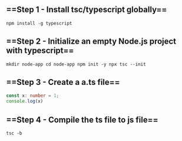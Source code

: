 ## ==Step 1 - Install tsc/typescript globally==

`npm install -g typescript`

## **==Step 2 - Initialize an empty Node.js project with typescript==**

`mkdir node-app cd node-app npm init -y npx tsc --init`

## ==Step 3 - Create a a.ts file==

```typescript
const x: number = 1;
console.log(x)
```


## ==Step 4 - Compile the ts file to js file==

`tsc -b`





